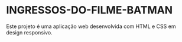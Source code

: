 # INGRESSOS-DO-FILME-BATMAN
Este projeto é uma aplicação web desenvolvida com HTML e CSS em design responsivo.
